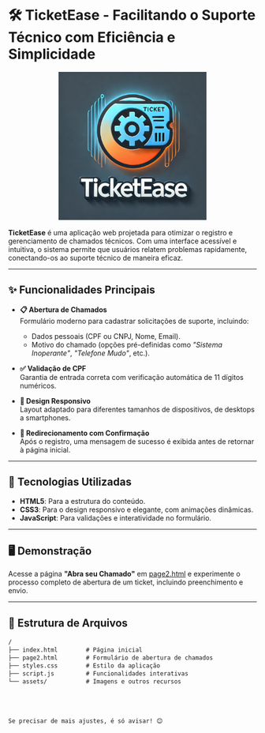 # 🛠️ TicketEase - Facilitando o Suporte Técnico com Eficiência e Simplicidade

<p align="center">
  <img src="./assets/logo2.png" alt="TicketEase Logo" width="300">
</p>

**TicketEase** é uma aplicação web projetada para otimizar o registro e gerenciamento de chamados técnicos. Com uma interface acessível e intuitiva, o sistema permite que usuários relatem problemas rapidamente, conectando-os ao suporte técnico de maneira eficaz.

---

## ✨ Funcionalidades Principais

- **📋 Abertura de Chamados**  
  Formulário moderno para cadastrar solicitações de suporte, incluindo:  
  - Dados pessoais (CPF ou CNPJ, Nome, Email).  
  - Motivo do chamado (opções pré-definidas como *"Sistema Inoperante"*, *"Telefone Mudo"*, etc.).  

- **✅ Validação de CPF**  
  Garantia de entrada correta com verificação automática de 11 dígitos numéricos.

- **📱 Design Responsivo**  
  Layout adaptado para diferentes tamanhos de dispositivos, de desktops a smartphones.

- **🔄 Redirecionamento com Confirmação**  
  Após o registro, uma mensagem de sucesso é exibida antes de retornar à página inicial.

---

## 🚀 Tecnologias Utilizadas

- **HTML5**: Para a estrutura do conteúdo.  
- **CSS3**: Para o design responsivo e elegante, com animações dinâmicas.  
- **JavaScript**: Para validações e interatividade no formulário.  

---

## 🖥️ Demonstração

Acesse a página **"Abra seu Chamado"** em [page2.html](./page2.html) e experimente o processo completo de abertura de um ticket, incluindo preenchimento e envio.

---

## 📂 Estrutura de Arquivos

```plaintext
/ 
├── index.html        # Página inicial
├── page2.html        # Formulário de abertura de chamados
├── styles.css        # Estilo da aplicação
├── script.js         # Funcionalidades interativas
└── assets/           # Imagens e outros recursos




Se precisar de mais ajustes, é só avisar! 😊




